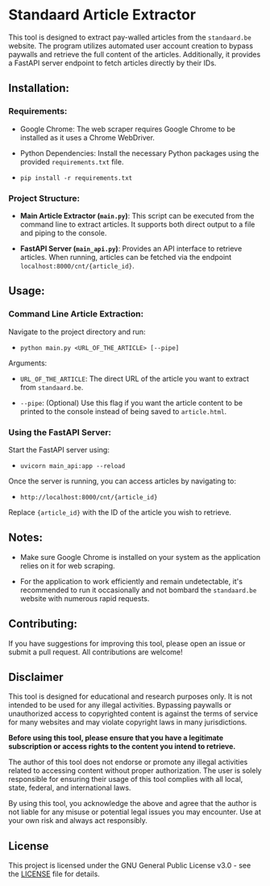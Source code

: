 # Standaard Article Extractor

This tool is designed to extract pay-walled articles from the `standaard.be` website. The program utilizes automated user account creation to bypass paywalls and retrieve the full content of the articles. Additionally, it provides a FastAPI server endpoint to fetch articles directly by their IDs.

## Installation:

### Requirements:

- Google Chrome: The web scraper requires Google Chrome to be installed as it uses a Chrome WebDriver.
  
- Python Dependencies: Install the necessary Python packages using the provided `requirements.txt` file.

- `pip install -r requirements.txt`


### Project Structure:

- **Main Article Extractor (`main.py`)**:
This script can be executed from the command line to extract articles. It supports both direct output to a file and piping to the console.

- **FastAPI Server (`main_api.py`)**:
Provides an API interface to retrieve articles. When running, articles can be fetched via the endpoint `localhost:8000/cnt/{article_id}`.

## Usage:

### Command Line Article Extraction:

Navigate to the project directory and run:

- `python main.py <URL_OF_THE_ARTICLE> [--pipe]`

Arguments:

- `URL_OF_THE_ARTICLE`: The direct URL of the article you want to extract from `standaard.be`.
  
- `--pipe`: (Optional) Use this flag if you want the article content to be printed to the console instead of being saved to `article.html`.

### Using the FastAPI Server:

Start the FastAPI server using:

- `uvicorn main_api:app --reload`

Once the server is running, you can access articles by navigating to:

- `http://localhost:8000/cnt/{article_id}`


Replace `{article_id}` with the ID of the article you wish to retrieve.

## Notes:

- Make sure Google Chrome is installed on your system as the application relies on it for web scraping.
  
- For the application to work efficiently and remain undetectable, it's recommended to run it occasionally and not bombard the `standaard.be` website with numerous rapid requests.

## Contributing:

If you have suggestions for improving this tool, please open an issue or submit a pull request. All contributions are welcome!

## Disclaimer

This tool is designed for educational and research purposes only. It is not intended to be used for any illegal activities. Bypassing paywalls or unauthorized access to copyrighted content is against the terms of service for many websites and may violate copyright laws in many jurisdictions.

**Before using this tool, please ensure that you have a legitimate subscription or access rights to the content you intend to retrieve.**

The author of this tool does not endorse or promote any illegal activities related to accessing content without proper authorization. The user is solely responsible for ensuring their usage of this tool complies with all local, state, federal, and international laws.

By using this tool, you acknowledge the above and agree that the author is not liable for any misuse or potential legal issues you may encounter. Use at your own risk and always act responsibly.


## License

This project is licensed under the GNU General Public License v3.0 - see the [LICENSE](LICENSE) file for details.
